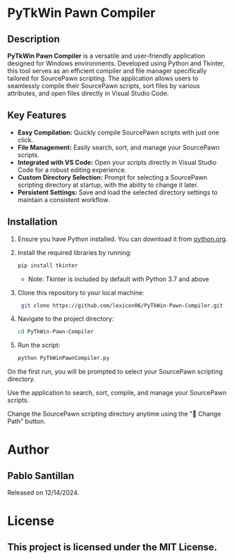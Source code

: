 # PyTkWin Pawn Compiler

## Description

**PyTkWin Pawn Compiler** is a versatile and user-friendly application designed for Windows environments. Developed using Python and Tkinter, this tool serves as an efficient compiler and file manager specifically tailored for SourcePawn scripting. The application allows users to seamlessly compile their SourcePawn scripts, sort files by various attributes, and open files directly in Visual Studio Code.

## Key Features

- **Easy Compilation:** Quickly compile SourcePawn scripts with just one click.
- **File Management:** Easily search, sort, and manage your SourcePawn scripts.
- **Integrated with VS Code:** Open your scripts directly in Visual Studio Code for a robust editing experience.
- **Custom Directory Selection:** Prompt for selecting a SourcePawn scripting directory at startup, with the ability to change it later.
- **Persistent Settings:** Save and load the selected directory settings to maintain a consistent workflow.

## Installation

1. Ensure you have Python installed. You can download it from [python.org](https://www.python.org/).
2. Install the required libraries by running:
   ```sh
   pip install tkinter
   ```
   - Note: Tkinter is included by default with Python 3.7 and above
3. Clone this repository to your local machine:
   ```sh
    git clone https://github.com/lexicon06/PyTkWin-Pawn-Compiler.git
   ```
4. Navigate to the project directory:
   ```sh
   cd PyTkWin-Pawn-Compiler
   ```

5. Run the script:
   ```sh
   python PyTkWinPawnCompiler.py
   ```

On the first run, you will be prompted to select your SourcePawn scripting directory.

Use the application to search, sort, compile, and manage your SourcePawn scripts.

Change the SourcePawn scripting directory anytime using the "📂 Change Path" button.


# Author
## Pablo Santillan

Released on 12/14/2024.

# License
## This project is licensed under the MIT License.
